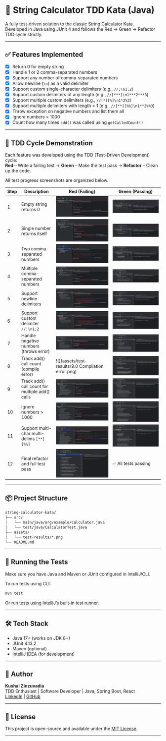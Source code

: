 
# 🧮 String Calculator TDD Kata (Java)

A fully test-driven solution to the classic String Calculator Kata.  
Developed in Java using JUnit 4 and follows the Red → Green → Refactor TDD cycle strictly.

---

## ✅ Features Implemented

- [x] Return 0 for empty string
- [x] Handle 1 or 2 comma-separated numbers
- [x] Support any number of comma-separated numbers
- [x] Allow newline (`\n`) as a valid delimiter
- [x] Support custom single-character delimiters (e.g., `//;\n1;2`)
- [x] Support custom delimiters of any length (e.g., `//[***]\n1***2***3`)
- [x] Support multiple custom delimiters (e.g., `//[*][%]\n1*2%3`)
- [x] Support multiple delimiters with length > 1 (e.g., `//[**][%%]\n1**2%%3`)
- [x] Throw exception on negative numbers and list them all
- [x] Ignore numbers > 1000
- [x] Count how many times `add()` was called using `getCalledCount()`

---

## 🧪 TDD Cycle Demonstration

Each feature was developed using the TDD (Test-Driven Development) cycle:  
**Red** – Write a failing test → **Green** – Make the test pass → **Refactor** – Clean up the code.

All test progress screenshots are organized below.

| Step | Description                                     | Red (Failing)                                      | Green (Passing)                   |
|------|-------------------------------------------------|----------------------------------------------------|-----------------------------------|
| 1    | Empty string returns 0                          | ![](assets/test-results/1.0.png)                   | ![](assets/test-results/1.1.png)  |
| 2    | Single number returns itself                    | ![](assets/test-results/2.0.png)                   | ![](assets/test-results/2.1.png)  |
| 3    | Two comma-separated numbers                     | ![](assets/test-results/3.0.png)                   | ![](assets/test-results/3.1.png)  |
| 4    | Multiple comma-separated numbers                | ![](assets/test-results/4.0.png)                   | ![](assets/test-results/4.1.png)  |
| 5    | Support newline delimiters                      | ![](assets/test-results/5.0.png)                   | ![](assets/test-results/5.1.png)  |
| 6    | Support custom delimiter `//;\n1;2`             | ![](assets/test-results/6.0.png)                   | ![](assets/test-results/6.1.png)  |
| 7    | Handle negative numbers (throws error)          | ![](assets/test-results/7.0.png)                   | ![](assets/test-results/7.1.png)  |
| 8    | Track add() call count (compile error)          | ![](assets/test-results/9.0 Compilation error.png) | ![](assets/test-results/9.1.png)  |
| 9    | Track add() call count for multiple add() calls | ![](assets/test-results/10.0.png)                  | ![](assets/test-results/10.1.png) |
| 10   | Ignore numbers > 1000                           | ![](assets/test-results/11.0.png)                  | ![](assets/test-results/11.1.png) |
| 11   | Support multi-char multi-delims `[**][%%]`      | ![](assets/test-results/12.0.png)                  | ![](assets/test-results/12.1.png) |
| 12   | Final refactor and full test pass               | ![](assets/test-results/13.0.png)                  | ✅ All tests passing               |

---

## 📦 Project Structure

```
string-calculator-kata/
├── src/
│   └── main/java/org/example/Calculator.java
│   └── test/java/CalculatorTest.java
├── assets/
│   └── test-results/*.png
└── README.md
```

---

## 🧪 Running the Tests

Make sure you have Java and Maven or JUnit configured in IntelliJ/CLI.

To run tests using CLI:

```bash
mvn test
```

Or run tests using IntelliJ’s built-in test runner.

---

## 🛠️ Tech Stack

- Java 17+ (works on JDK 8+)
- JUnit 4.13.2
- Maven (optional)
- IntelliJ IDEA (for development)

---

## 🙌 Author

**Kushal Zinzuvadia**  
TDD Enthusiast | Software Developer | Java, Spring Boot, React  
[LinkedIn](https://www.linkedin.com/in/kushalzinzuvadia) | [GitHub](https://github.com/YOUR_USERNAME)

---

## 📜 License

This project is open-source and available under the [MIT License](LICENSE).

---